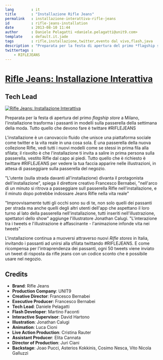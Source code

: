 ```yaml
---
lang        : it
title       : "Installazione Rifle Jeans"
permalink   : installazione-interattiva-rifle-jeans
id          : rifle-jeans-installation
date        : 2013-08-10 11:44
author      : Daniele Pelagatti <daniele.pelagatti@unit9.com>
template    : default.it.jade
tags        : rifle,installazione,twitter,evento dal vivo,flash,java
description : "Preparata per la festa di apertura del primo *flagship store* a Milano, l'installazione trasforma i passanti in modelli sulla passerella della settimana della moda."
twittertags :
    - RIFLEJEANS
---
```


# [Rifle Jeans: Installazione Interattiva](http://www.unit9.com/project/rifle-jeans-installation) #
## Tech Lead ##

[ ![](#{base}img/rifle1.jpg "Rifle Jeans: Installazione Interattiva") ](http://www.unit9.com/project/rifle-jeans-installation)

Preparata per la festa di apertura del primo *flagship store* a Milano, l'installazione trasforma i passanti in modelli sulla passerella della settimana della moda. Tutto quello che devono fare è twittare #RIFLEJEANS

L'installazione è un canovaccio fluido che unisce una piattaforma sociale come twitter e la vita reale in una cosa sola. È una passerella della nuova collezione Rifle, vedi tutti i nuovi modelli come se stessi in prima fila alla sfilata; il risvolto è che l'installazione ti invita a salire in prima persona sulla passerella, vestito Rifle dal capo ai piedi. Tutto quello che è richiesto è twittare #RIFLEJEANS per vedere la tua faccia apparire nelle illustrazioni, in attesa di passeggiare sulla passerella del negozio.

"L'utente (sulla strada davanti all'installazione) divanta il protagonista dell'installazione", spiega il direttore creativo Francesco Bernabei, "nell'arco di un minuto si ritrova a passeggiare sull passerella Rifle nell'installazione, e il minuto dopo potrebbe indossare Jeans Rifle nella vita reale"

"Improvvisamente tutti gli occhi sono su di te, non solo quelli dei passanti per strada ma anche quelli degli altri utenti dell'app che aspettano il loro turno al lato della passerella nell'installazione, tutti inseriti nell'illustrazione, spettatori dello show" aggiunge l'illustratore Jonathan Calugi. "L'interazione tra i tweets e l'illustrazione è affascinante - l'animazione infonde vita nei tweets"

L'installazione continua a muoversi attraverso nuovi *Rifle stores* in Italia, invitando i passanti ad unirsi alla sfilata twittando #RIFLEJEANS. E come ricompensa per l'intraprendenza dei passanti, ogni 50 tweets viene inviato un tweet di risposta da rifle jeans con un codice sconto che è possibile usare nel negozio. 

## Credits ##

 * **Brand**: Rifle Jeans
 * **Production Company**: UNIT9
 * **Creative Director**: Francesco Bernabei
 * **Executive Producer**: Francesco Bernabei
 * **Tech Lead**: Daniele Pelagatti
 * **Flash Developer**: Martino Faconti
 * **Interactive Supervisor**: David Hartono
 * **Illustration**: Jonathan Calugi
 * **Animation**: Luca Cioni
 * **Live Action Production**: Cristina Rauter
 * **Assistant Producer**: Elita Cannata
 * **Director of Production**: Juri Ciani
 * **Backstage**: Joao Pucci, Asterios Kokkinis, Cosimo Nesca, Vito Nicola Galluzzi